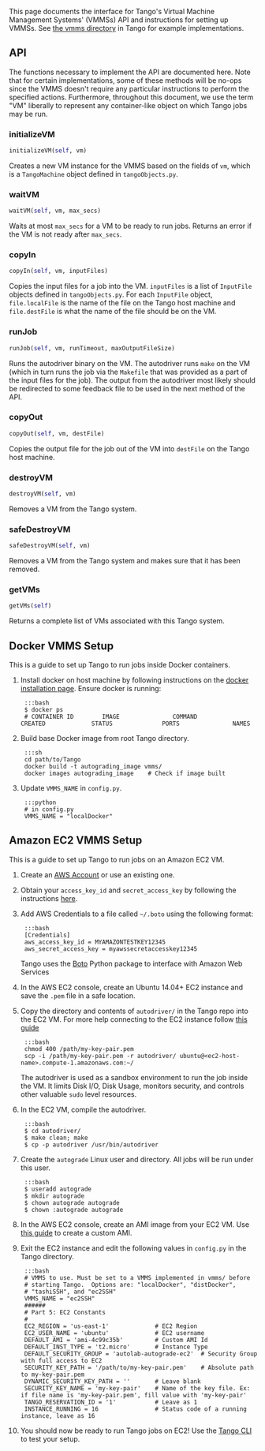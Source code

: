 This page documents the interface for Tango's Virtual Machine Management Systems' (VMMSs) API and instructions for setting up VMMSs. See [the vmms directory](https://github.com/autolab/Tango/tree/master/vmms) in Tango for example implementations. 

## API
The functions necessary to implement the API are documented here. Note that for certain implementations, some of these methods will be no-ops since the VMMS doesn't require any particular instructions to perform the specified actions. Furthermore, throughout this document, we use the term "VM" liberally to represent any container-like object on which Tango jobs may be run. 

### initializeVM

```python
initializeVM(self, vm)
``` 
Creates a new VM instance for the VMMS based on the fields of `vm`, which is a `TangoMachine` object defined in `tangoObjects.py`.

### waitVM

```python
waitVM(self, vm, max_secs)
```
Waits at most `max_secs` for a VM to be ready to run jobs. Returns an error if the VM is not ready after `max_secs`.

### copyIn

```python
copyIn(self, vm, inputFiles)
``` 
Copies the input files for a job into the VM. `inputFiles` is a list of `InputFile` objects defined in `tangoObjects.py`. For each `InputFile` object, `file.localFile` is the name of the file on the Tango host machine and `file.destFile` is what the name of the file should be on the VM. 

### runJob

```python
runJob(self, vm, runTimeout, maxOutputFileSize)
``` 
Runs the autodriver binary on the VM. The autodriver runs `make` on the VM (which in turn runs the job via the `Makefile` that was provided as a part of the input files for the job). The output from the autodriver most likely should be redirected to some feedback file to be used in the next method of the API. 

### copyOut

```python
copyOut(self, vm, destFile)
``` 
Copies the output file for the job out of the VM into `destFile` on the Tango host machine. 

### destroyVM

```python
destroyVM(self, vm)
``` 
Removes a VM from the Tango system. 

### safeDestroyVM

```python
safeDestroyVM(self, vm)
```
Removes a VM from the Tango system and makes sure that it has been removed. 

### getVMs

```python
getVMs(self)
```
Returns a complete list of VMs associated with this Tango system. 

## Docker VMMS Setup

This is a guide to set up Tango to run jobs inside Docker containers. 

1. Install docker on host machine by following instructions on the [docker installation page](https://docs.docker.com/installation/). Ensure docker is running:
        
        :::bash
        $ docker ps
        # CONTAINER ID        IMAGE               COMMAND             CREATED             STATUS              PORTS               NAMES

2. Build base Docker image from root Tango directory.

        :::sh
        cd path/to/Tango
        docker build -t autograding_image vmms/
        docker images autograding_image    # Check if image built

3. Update `VMMS_NAME` in `config.py`.

        :::python
        # in config.py
        VMMS_NAME = "localDocker"

## Amazon EC2 VMMS Setup

This is a guide to set up Tango to run jobs on an Amazon EC2 VM. 

1. Create an [AWS Account](https://aws.amazon.com/) or use an existing one.

2. Obtain your `access_key_id` and `secret_access_key` by following the instructions [here](http://docs.aws.amazon.com/general/latest/gr/aws-sec-cred-types.html#access-keys-and-secret-access-keys).

3. Add AWS Credentials to a file called `~/.boto` using the following format:

        :::bash
        [Credentials]
		aws_access_key_id = MYAMAZONTESTKEY12345
		aws_secret_access_key = myawssecretaccesskey12345
   Tango uses the [Boto](http://boto.cloudhackers.com/en/latest/) Python package to interface with Amazon Web Services

4. In the AWS EC2 console, create an Ubuntu 14.04+ EC2 instance and save the `.pem` file in a safe location. 

5. Copy the directory and contents of `autodriver/` in the Tango repo into the EC2 VM. For more help connecting to the EC2 instance follow [this guide](http://docs.aws.amazon.com/AWSEC2/latest/UserGuide/AccessingInstancesLinux.html#AccessingInstancesLinuxSCP)

        :::bash
        chmod 400 /path/my-key-pair.pem
        scp -i /path/my-key-pair.pem -r autodriver/ ubuntu@<ec2-host-name>.compute-1.amazonaws.com:~/
   The autodriver is used as a sandbox environment to run the job inside the VM. It limits Disk I/O, Disk Usage, monitors security, and controls other valuable `sudo` level resources.

6. In the EC2 VM, compile the autodriver.

		:::bash
		$ cd autodriver/
		$ make clean; make
		$ cp -p autodriver /usr/bin/autodriver

7. Create the `autograde` Linux user and directory. All jobs will be run under this user.

		:::bash
		$ useradd autograde
		$ mkdir autograde
		$ chown autograde autograde
		$ chown :autograde autograde

8. In the AWS EC2 console, create an AMI image from your EC2 VM. Use [this guide](http://docs.aws.amazon.com/AWSEC2/latest/UserGuide/creating-an-ami-ebs.html#how-to-create-ebs-ami) to create a custom AMI.

9. Exit the EC2 instance and edit the following values in `config.py` in the Tango directory.

		:::bash
		# VMMS to use. Must be set to a VMMS implemented in vmms/ before
    	# starting Tango.  Options are: "localDocker", "distDocker",
    	# "tashiSSH", and "ec2SSH"
		VMMS_NAME = "ec2SSH"
		######
	    # Part 5: EC2 Constants
	    #
	    EC2_REGION = 'us-east-1'             # EC2 Region
	    EC2_USER_NAME = 'ubuntu'             # EC2 username
	    DEFAULT_AMI = 'ami-4c99c35b'         # Custom AMI Id 
	    DEFAULT_INST_TYPE = 't2.micro'       # Instance Type
	    DEFAULT_SECURITY_GROUP = 'autolab-autograde-ec2'  # Security Group with full access to EC2
	    SECURITY_KEY_PATH = '/path/to/my-key-pair.pem'    # Absolute path to my-key-pair.pem
	    DYNAMIC_SECURITY_KEY_PATH = ''       # Leave blank
	    SECURITY_KEY_NAME = 'my-key-pair'    # Name of the key file. Ex: if file name is 'my-key-pair.pem', fill value with 'my-key-pair'
	    TANGO_RESERVATION_ID = '1'           # Leave as 1
	    INSTANCE_RUNNING = 16                # Status code of a running instance, leave as 16

10. You should now be ready to run Tango jobs on EC2! Use the [Tango CLI](/tango-cli) to test your setup.




